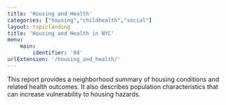 ```yaml
---
title: 'Housing and Health'
categories: ["housing","childhealth","social"]
layout: topiclanding
title: 'Housing and Health in NYC'
menu:
    main:
        identifier: '04'
urlExtension: '/housing_and_health/'
---
```

This report provides a neighborhood summary of housing conditions and related health outcomes. It also describes population characteristics that can increase vulnerability to housing hazards.





